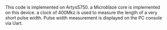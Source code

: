 This code is implemented on ArtysS750. a Microblaze core is implemented on this device. a clock of 400Mkz is used to measure the length of a very short pulse width. Pulse width measurement is displayed on the PC  console via Uart. 
